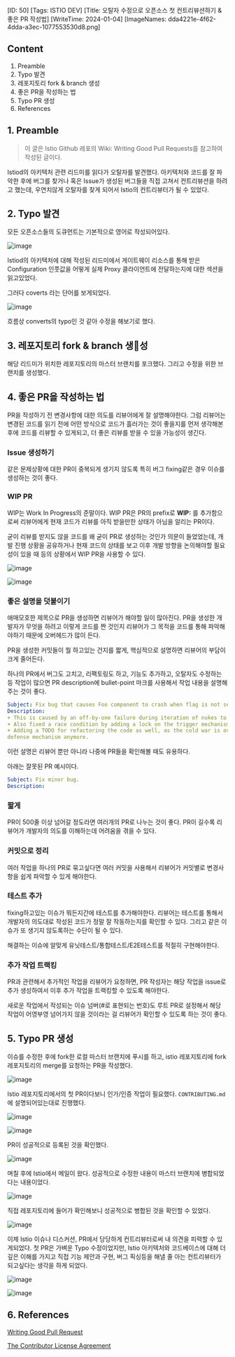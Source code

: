 [ID: 50]
[Tags: ISTIO DEV]
[Title: 오탈자 수정으로 오픈소스 첫 컨트리뷰션하기 & 좋은 PR 작성법]
[WriteTime: 2024-01-04]
[ImageNames: dda4221e-4f62-4dda-a3ec-1077553530d8.png]

## Content

1. Preamble
2. Typo 발견
3. 레포지토리 fork & branch 생성
4. 좋은 PR을 작성하는 법
5. Typo PR 생성
6. References

## 1. Preamble

> 이 글은 Istio Github 레포의 Wiki: Writing Good Pull Requests를 참고하여 작성된 글이다.


Istiod의 아키텍처 관련 리드미를 읽다가 오탈자를 발견했다. 아키텍처와 코드를 잘 파악한 후에 버그를 찾거나 혹은 Issue가 생성된 버그들을 직접 고쳐서 컨트리뷰션을 하려고 했는데, 우연치않게 오탈자를 찾게 되어서 Istio의 컨트리뷰터가 될 수 있었다.

## 2. Typo 발견


모든 오픈소스들의 도큐먼트는 기본적으로 영어로 작성되어있다. 

![image](https://res.craft.do/user/full/6deb5b3a-d995-5f97-e85b-e7c3c5f9702a/doc/B830C062-AD20-4D51-AE9D-F6367DD08CC3/7141486F-C4B1-4646-8E29-AF39034D6CA3_2/1ZzvMNCJEFtCs2IM5sPv2QyzY6Ezdm0VdDwrx9xuy3Az/Image.png)

Istiod의 아키텍처에 대해 작성된 리드미에서 게이트웨이 리소스를 통해 받은 Configuration 인풋값을 어떻게 실제 Proxy 클라이언트에 전달하는지에 대한 섹션을 읽고있었다.

그러다 coverts 라는 단어를 보게되었다.

![image](https://res.craft.do/user/full/6deb5b3a-d995-5f97-e85b-e7c3c5f9702a/doc/B830C062-AD20-4D51-AE9D-F6367DD08CC3/1FDA10BA-31D7-4294-B6C1-58B72162C7BE_2/VTt7DDNpQJ976J26MfFhpVepy3qxatRUt9Eg0BbSuawz/Image.png)

흐름상 converts의 typo인 것 같아 수정을 해보기로 했다.

## 3. 레포지토리 fork & branch 생성


해당 리드미가 위치한 레포지토리의 마스터 브랜치를 포크했다. 그리고 수정을 위한 브랜치를 생성했다. 

## 4. 좋은 PR을 작성하는 법


PR을 작성하기 전 변경사항에 대한 의도를 리뷰어에게 잘 설명해야한다. 그럼 리뷰어는 변경된 코드를 읽기 전에 어떤 방식으로 코드가 흘러가는 것이 좋을지를 먼저 생각해본 후에 코드를 리뷰할 수 있게되고, 더 좋은 리뷰를 받을 수 있을 가능성이 생긴다.

### Issue 생성하기


같은 문제상황에 대한 PR이 중복되게 생기지 않도록 특히 버그 fixing같은 경우 이슈를 생성하는 것이 좋다. 

### WIP PR


WIP는 Work In Progress의 준말이다. WIP PR은 PR의 prefix로 **WIP:** 를 추가함으로써 리뷰어에게 현재 코드가 리뷰를 아직 받을만한 상태가 아님을 알리는 PR이다.

굳이 리뷰를 받지도 않을 코드를 왜 굳이 PR로 생성하는 것인가 의문이 들었었는데, 개발 진행 상황을 공유하거나 현재 코드의 상태를 보고 이후 개발 방향을 논의해야할 필요성이 있을 때 등의 상황에서 WIP PR을 사용할 수 있다.

![image](https://res.craft.do/user/full/6deb5b3a-d995-5f97-e85b-e7c3c5f9702a/doc/B830C062-AD20-4D51-AE9D-F6367DD08CC3/59A2B5F0-D395-47F7-AEDB-FFA1DA23BC64_2/rBWyIdqCueZwbGw6YRZ2xj8jSAAYIo3ePPaLmkNnor8z/Image.png)

![image](https://res.craft.do/user/full/6deb5b3a-d995-5f97-e85b-e7c3c5f9702a/doc/B830C062-AD20-4D51-AE9D-F6367DD08CC3/8AC53F2D-42AE-453C-8926-8D4E1BBFFFD3_2/zDZb4qeSm4PfJn03a4evOxrdPV8nyiYU5flAdeddvqMz/Image.png)

### 좋은 설명을 덧붙이기


애매모호한 제목으로 PR을 생성하면 리뷰어가 해야할 일이 많아진다. PR을 생성한 개발자가 무엇을 하려고 이렇게 코드를 짠 것인지 리뷰어가 그 목적을 코드를 통해 파악해야하기 때문에 오버헤드가 많이 든다.

PR을 생성한 커밋들이 뭘 하고있는 건지를 짧게, 핵심적으로 설명하면 리뷰어의 부담이 크게 줄어든다.

하나의 PR에서 버그도 고치고, 리팩토링도 하고, 기능도 추가하고, 오탈자도 수정하는 등 작업이 많으면 PR description에 bullet-point 마크를 사용해서 작업 내용을 설명해주는 것이 좋다.

```yaml
Subject: Fix bug that causes Foo component to crash when flag is not set.
Description:
+ This is caused by an off-by-one failure during iteration of nukes to launch.
+ Also fixed a race condition by adding a lock on the trigger mechanism that caused concurrent launches that caused a crash in the silo.
+ Adding a TODO for refactoring the code as well, as the cold war is over and we don't need this particular
defense mechanism anymore.
```


이런 설명은 리뷰어 뿐만 아니라 나중에 PR들을 확인해볼 때도 유용하다.

아래는 잘못된 PR 예시이다.

```yaml
Subject: Fix minor bug.
Description:
```


### 짧게


PR이 500줄 이상 넘어갈 정도라면 여러개의 PR로 나누는 것이 좋다. PR이 길수록 리뷰어가 개발자의 의도를 이해하는데 어려움을 겪을 수 있다.

### 커밋으로 정리


여러 작업을 하나의 PR로 묶고싶다면 여러 커밋을 사용해서 리뷰어가 커밋별로 변경사항을 쉽게 파악할 수 있게 해야한다. 

### 테스트 추가


fixing하고있는 이슈가 뭐든지간에 테스트를 추가해야한다. 리뷰어는 테스트를 통해서 개발자의 의도대로 작성된 코드가 정말 잘 작동하는지를 확인할 수 있다. 그리고 같은 이슈가 또 생기지 않도록하는 수단이 될 수 있다.

해결하는 이슈에 알맞게 유닛테스트/통합테스트/E2E테스트를 적절히 구현해야한다.

### 추가 작업 트랙킹


PR과 관련해서 추가적인 작업을 리뷰어가 요청하면, PR 작성자는 해당 작업을 issue로 추가 생성하여서 이후 추가 작업을 트랙킹할 수 있도록 해야한다.

새로운 작업에서 작성되는 이슈 넘버(#로 표현되는 번호)도 루트 PR로 설정해서 해당 작업이 어영부영 넘어가지 않을 것이라는 걸 리뷰어가 확인할 수 있도록 하는 것이 좋다.

## 5. Typo PR 생성


이슈를 수정한 후에 fork한 로컬 마스터 브랜치에 푸시를 하고, istio 레포지토리에 fork 레포지토리의 merge를 요청하는 PR을 작성했다.

![image](https://res.craft.do/user/full/6deb5b3a-d995-5f97-e85b-e7c3c5f9702a/doc/B830C062-AD20-4D51-AE9D-F6367DD08CC3/47DEC89B-2CFE-4162-80D6-A5A40A9C392B_2/V70tBMg4WUsT2A1v8IMDBuyVDnV9c5LEdcVxRJkUMd8z/Image.png)

Istio 레포지토리에서의 첫 PR이다보니 인가/인증 작업이 필요했다. `CONTRIBUTING.md`에 설명되어있는대로 진행했다.

![image](https://res.craft.do/user/full/6deb5b3a-d995-5f97-e85b-e7c3c5f9702a/doc/B830C062-AD20-4D51-AE9D-F6367DD08CC3/8B4200E9-05E6-4D67-888F-EBD7C873951F_2/BbM9VhvwN12sxuyIjmDwxZzKZhuIE3WxlnAtZEjIxgIz/Image.png)

![image](https://res.craft.do/user/full/6deb5b3a-d995-5f97-e85b-e7c3c5f9702a/doc/B830C062-AD20-4D51-AE9D-F6367DD08CC3/DBD4EC91-B91C-42CC-9B49-1D62DBFD8A9C_2/XCy7NAVT2rRZFDglFxJJtmyhZjek86j0cRTPuViKRPAz/Image.png)

PR이 성공적으로 등록된 것을 확인했다.

![image](https://res.craft.do/user/full/6deb5b3a-d995-5f97-e85b-e7c3c5f9702a/doc/B830C062-AD20-4D51-AE9D-F6367DD08CC3/183F1568-CD94-4E06-A165-B16EF467BDEE_2/79MIE2tmcnJX24BxvAJ9svferRVimK62a2XdBif4HiUz/Image.png)

며칠 후에 Istio에서 메일이 왔다. 성공적으로 수정한 내용이 마스터 브랜치에 병합되었다는 내용이었다.

![image](https://res.craft.do/user/full/6deb5b3a-d995-5f97-e85b-e7c3c5f9702a/doc/57422FB1-01A4-4806-9CDE-3228EA52D017/974F97A7-21BA-47E7-952E-7723A8BD0F41_2/Nr24dZfEPPbbYyLExEn4UbcQ9YizObElATn6SYxnmzYz/Image.png)

직접 레포지토리에 들어가 확인해보니 성공적으로 병합된 것을 확인할 수 있었다.

![image](https://res.craft.do/user/full/6deb5b3a-d995-5f97-e85b-e7c3c5f9702a/doc/B830C062-AD20-4D51-AE9D-F6367DD08CC3/8FEB4AD9-C95A-4286-A0E7-495530D236B6_2/BKFwL6U9p0Rt638NOUbM5qdKlAfXyTHa4TPYYcz96W0z/Image.png)

이제 Istio 이슈나 디스커션, PR에서 당당하게 컨트리뷰터로써 내 의견을 피력할 수 있게되었다. 첫 PR은 가벼운 Typo 수정이었지만, Istio 아키텍처와 코드베이스에 대해 더 깊은 이해를 가지고 직접 기능 제안과 구현, 버그 픽싱등을 해낼 줄 아는 컨트리뷰터가 되고싶다는 생각을 하게 되었다.

![image](https://res.craft.do/user/full/6deb5b3a-d995-5f97-e85b-e7c3c5f9702a/doc/B830C062-AD20-4D51-AE9D-F6367DD08CC3/60FB2FA1-7E90-45CC-A991-80E5FC6A6843_2/T5xo0OoHgjQxaXdg1vLtAyaWJRzclsMEyFW090H10q0z/Image.png)

![image](https://res.craft.do/user/full/6deb5b3a-d995-5f97-e85b-e7c3c5f9702a/doc/B830C062-AD20-4D51-AE9D-F6367DD08CC3/C55E1350-DFAE-4864-A9F6-5AA499DFDE5F_2/Mb3C2Ea8ktr78rM1oy2ucVDJ4P7P3Rc5IxO1HlPz760z/Image.png)

## 6. References


[Writing Good Pull Request](https://github.com/istio/istio/wiki/Writing-Good-Pull-Requests)

[The Contributor License Agreement](https://github.com/istio/community/blob/master/CLA.md)

